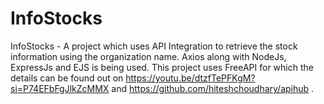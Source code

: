 # InfoStocks
InfoStocks - A project which uses API Integration to retrieve the stock information using the organization name. Axios along with NodeJs, ExpressJs and EJS is being used.  This project uses FreeAPI for which the details can be found out on https://youtu.be/dtzfTePFKgM?si=P74EFbFgJlkZcMMX  and  https://github.com/hiteshchoudhary/apihub . 
